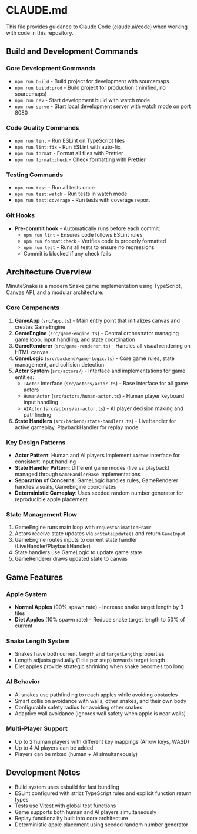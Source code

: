 # CLAUDE.md

This file provides guidance to Claude Code (claude.ai/code) when working with code in this repository.

## Build and Development Commands

### Core Development Commands
- `npm run build` - Build project for development with sourcemaps
- `npm run build:prod` - Build project for production (minified, no sourcemaps)
- `npm run dev` - Start development build with watch mode
- `npm run serve` - Start local development server with watch mode on port 8080

### Code Quality Commands
- `npm run lint` - Run ESLint on TypeScript files
- `npm run lint:fix` - Run ESLint with auto-fix
- `npm run format` - Format all files with Prettier
- `npm run format:check` - Check formatting with Prettier

### Testing Commands
- `npm run test` - Run all tests once
- `npm run test:watch` - Run tests in watch mode
- `npm run test:coverage` - Run tests with coverage report

### Git Hooks
- **Pre-commit hook** - Automatically runs before each commit:
  - `npm run lint` - Ensures code follows ESLint rules
  - `npm run format:check` - Verifies code is properly formatted
  - `npm run test` - Runs all tests to ensure no regressions
  - Commit is blocked if any check fails

## Architecture Overview

MinuteSnake is a modern Snake game implementation using TypeScript, Canvas API, and a modular architecture:

### Core Components

1. **GameApp** (`src/app.ts`) - Main entry point that initializes canvas and creates GameEngine
2. **GameEngine** (`src/game-engine.ts`) - Central orchestrator managing game loop, input handling, and state coordination
3. **GameRenderer** (`src/game-renderer.ts`) - Handles all visual rendering on HTML canvas
4. **GameLogic** (`src/backend/game-logic.ts`) - Core game rules, state management, and collision detection
5. **Actor System** (`src/actors/`) - Interface and implementations for game entities:
   - `IActor` interface (`src/actors/actor.ts`) - Base interface for all game actors
   - `HumanActor` (`src/actors/human-actor.ts`) - Human player keyboard input handling
   - `AIActor` (`src/actors/ai-actor.ts`) - AI player decision making and pathfinding
6. **State Handlers** (`src/backend/state-handlers.ts`) - LiveHandler for active gameplay, PlaybackHandler for replay mode

### Key Design Patterns

- **Actor Pattern**: Human and AI players implement `IActor` interface for consistent input handling
- **State Handler Pattern**: Different game modes (live vs playback) managed through `GameHandlerBase` implementations
- **Separation of Concerns**: GameLogic handles rules, GameRenderer handles visuals, GameEngine coordinates
- **Deterministic Gameplay**: Uses seeded random number generator for reproducible apple placement

### State Management Flow

1. GameEngine runs main loop with `requestAnimationFrame`
2. Actors receive state updates via `onStateUpdate()` and return `GameInput`
3. GameEngine routes inputs to current state handler (LiveHandler/PlaybackHandler)
4. State handlers use GameLogic to update game state
5. GameRenderer draws updated state to canvas

## Game Features

### Apple System
- **Normal Apples** (90% spawn rate) - Increase snake target length by 3 tiles
- **Diet Apples** (10% spawn rate) - Reduce snake target length to 50% of current

### Snake Length System
- Snakes have both current `length` and `targetLength` properties
- Length adjusts gradually (1 tile per step) towards target length
- Diet apples provide strategic shrinking when snake becomes too long

### AI Behavior
- AI snakes use pathfinding to reach apples while avoiding obstacles
- Smart collision avoidance with walls, other snakes, and their own body
- Configurable safety radius for avoiding other snakes
- Adaptive wall avoidance (ignores wall safety when apple is near walls)

### Multi-Player Support
- Up to 2 human players with different key mappings (Arrow keys, WASD)
- Up to 4 AI players can be added
- Players can be mixed (human + AI simultaneously)

## Development Notes

- Build system uses esbuild for fast bundling
- ESLint configured with strict TypeScript rules and explicit function return types
- Tests use Vitest with global test functions
- Game supports both human and AI players simultaneously
- Replay functionality built into core architecture
- Deterministic apple placement using seeded random number generator
